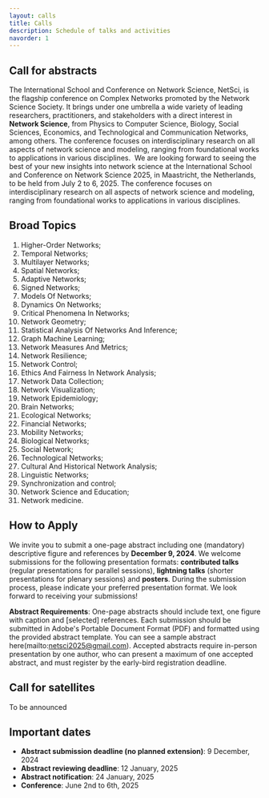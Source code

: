 ```yaml
---
layout: calls
title: Calls
description: Schedule of talks and activities
navorder: 1
---
```



## Call for abstracts
The International School and Conference on Network Science, NetSci, is the flagship conference on Complex Networks promoted by the Network Science Society. It brings under one umbrella a wide variety of leading researchers, practitioners, and stakeholders with a direct interest in **Network Science**, from Physics to Computer Science, Biology, Social Sciences, Economics, and Technological and Communication Networks, among others. The conference focuses on interdisciplinary research on all aspects of network science and modeling, ranging from foundational works to applications in various disciplines.
​
We are looking forward to seeing the best of your new insights into network science at the International School and Conference on Network Science 2025, in Maastricht, the Netherlands, to be held from July 2 to 6, 2025. The conference focuses on interdisciplinary research on all aspects of network science and modeling, ranging from foundational works to applications in various disciplines.
  
## Broad Topics
1. Higher-Order Networks;
2. Temporal Networks;
3. Multilayer Networks;
4. Spatial Networks;
5. Adaptive Networks;
6. Signed Networks;
7. Models Of Networks;
8. Dynamics On Networks;
9. Critical Phenomena In Networks;
10. Network Geometry;
11. Statistical Analysis Of Networks And Inference;
12. Graph Machine Learning;
13. Network Measures And Metrics;
14. Network Resilience;
15. Network Control;
16. Ethics And Fairness In Network Analysis;
17. Network Data Collection;
18. Network Visualization;
19. Network Epidemiology;
20. Brain Networks;
21. Ecological Networks;
22. Financial Networks;
23. Mobility Networks;
24. Biological Networks;
25. Social Network;
26. Technological Networks;
27. Cultural And Historical Network Analysis;
28. Linguistic Networks;
29. Synchronization and control;
30. Network Science and Education;
31. Network medicine. 


## How to Apply
We invite you to submit a one-page abstract including one (mandatory) descriptive figure and references by **December 9, 2024**.
We welcome submissions for the following presentation formats: **contributed talks** (regular presentations for parallel sessions), **lightning talks** (shorter presentations for plenary sessions) and **posters**.
During the submission process, please indicate your preferred presentation format.
We look forward to receiving your submissions! 

**Abstract Requirements**:
One-page abstracts should include text, one figure with caption and [selected] references. Each submission should be submitted in Adobe's Portable Document Format (PDF) and formatted using the provided abstract template. You can see a sample abstract here(mailto:netsci2025@gmail.com).
Accepted abstracts require in-person presentation by one author, who can present a maximum of one accepted abstract, and must register by the early-bird registration deadline.



## Call for satellites
To be announced


## Important dates 
- **Abstract submission deadline (no planned extension)**: 9 December, 2024
- **Abstract reviewing deadline**: 12 January, 2025
- **Abstract notification**: 24 January, 2025
- **Conference**: June 2nd to 6th, 2025





<!-- ## NetSci

The International School and Conference on Network Science, NetSci, is the flagship conference on Complex Networks promoted by the Network Science Society. It brings under one umbrella a wide variety of leading researchers, practitioners, and stakeholders with a direct interest in **Network Science**, from Physics to Computer Science, Biology, Social Sciences, Economics, and Technological and Communication Networks, among others. The conference focuses on interdisciplinary research on all aspects of network science and modeling, ranging from foundational works to applications in various disciplines.


The conference will be in-person only.

If you have any questions, please do not hesitate to contact us: [netsci2025@gmail.com](mailto:netsci2025@gmail.com)



## How to proceed
- Authors must submit their abstracts online through the paper submission system;
- Abstracts must be submitted according to the instructions below to ensure abstracts will be readable through the online review system and adhere to publication policies;
- Abstracts submitted are reviewed by experts selected by the conference committee for their demonstrated knowledge of particular topics. Authors will be notified of the review results by email.

If your paper is accepted, it will be assigned to either a lecture session or a poster session. Prepare your presentation accordingly, following the guidelines below. The author's request for an oral or poster presentation is taken into consideration but the final decision to place a paper in a lecture or poster session rests with the evaluation committee.


### Abstract Requirements

Abstracts may be no longer than 1 page, including all text, figures, and references. Please note that after the submission deadline the list and the order of the authors cannot be modified, and must remain unchanged in the final version of the program.

Each accepted paper must be presented by one of the authors’ in-person at the conference site according to the schedule published. Presentation by anyone else than one of the co-authors (proxies, video or remote cast) is not allowed unless explicitly approved before the conference by the technical committee. One of the authors must register for the conference and must register before the author registration deadline. Failure to do so will result in automatic withdrawal of the paper from the conference program.

For posters, one author must be present at the poster during the entire duration of the session.

An author cannot present more than 1 accepted paper.

### File Format

The review process will be performed from the electronic submission of your paper. To ensure that your document is compatible with the review system and proceedings system, you must adhere to the following requirements. Papers must be submitted in Adobe's Portable Document Format (PDF). These requirements mandate that your files:

- Must NOT have Adobe Document Protection or Document Security enabled ;
- Must NOT be password-protected ;
- Must be 'US Letter';
- Does not contain hyperlinks;
- Have monochrome images down-sampled at 600 dpi, grayscale & colour images at 300 dpi.

### File Size Limit

Authors will be permitted to submit files weighing up to 5 MB.

### Writing Language

English is the official language of the conference. As a result, all papers must be entirely submitted (and presented) in English.

### Authors List

The authors' name(s) and affiliation(s) appear below the title in capital and lower case letters. NetSci Committee does not perform blind reviews, so be sure to include the author list in your submitted paper. Papers with multiple authors and affiliations may require two or more lines for this information. The order of the authors on the document should exactly match in number and order the authors typed into the online submission form.
Submit your abstract -->

<!-- ### Before you begin the submission process, please prepare the following information:

- Presenting author's contact information:
  - Full given name and family name
  - Main affiliation details: institution, address, city, province/state, country, post/zip code
  - E-mail address
  - Phone number where you can easily be reached
- Co-authors' information:
  - Full given name and family name
  - Main affiliation
  - E-mail address
- A PDF copy of your abstract which you will be required to upload during the submission process.

You will receive an automated email with your submission summary, your abstract number, a unique access code and the link that will enable you to access your file and author entry forms at any time before the submission deadline.

The Secretariat will process your request and send you an official confirmation

 -->
<!-- 
## Broad Topics

1. Higher-Order Networks;
2. Temporal Networks;
3. Multilayer Networks;
4. Spatial Networks;
5. Adaptive Networks;
6. Signed Networks;
7. Models Of Networks;
8. Dynamics On Networks;
9. Critical Phenomena In Networks;
10. Network Geometry;
11. Statistical Analysis Of Networks And Inference;
12. Graph Machine Learning;
13. Network Measures And Metrics;
14. Network Resilience;
15. Network Control;
16. Ethics And Fairness In Network Analysis;
17. Network Data Collection;
18. Network Visualization;
19. Network Epidemiology;
20. Brain Networks;
21. Ecological Networks;
22. Financial Networks;
23. Mobility Networks;
24. Biological Networks;
25. Social Network;
26. Technological Networks;
27. Cultural And Historical Network Analysis;
28. Linguistic Networks;
29. Synchronization and control;
30. Network Science and Education;
31. Network medicine. -->
